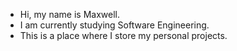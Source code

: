 - Hi, my name is Maxwell.
- I am currently studying Software Engineering.
- This is a place where I store my personal projects.

<!---
mahicks5/mahicks5 is a ✨ special ✨ repository because its `README.md` (this file) appears on your GitHub profile.
You can click the Preview link to take a look at your changes.
--->
